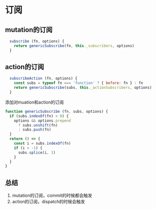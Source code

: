 # 订阅



## mutation的订阅

```js
  subscribe (fn, options) {
    return genericSubscribe(fn, this._subscribers, options)
  }
```



## action的订阅



```js
  subscribeAction (fn, options) {
    const subs = typeof fn === 'function' ? { before: fn } : fn
    return genericSubscribe(subs, this._actionSubscribers, options)
  }
```



添加对muation和action的订阅

```js
function genericSubscribe (fn, subs, options) {
  if (subs.indexOf(fn) < 0) {
    options && options.prepend
      ? subs.unshift(fn)
      : subs.push(fn)
  }
  return () => {
    const i = subs.indexOf(fn)
    if (i > -1) {
      subs.splice(i, 1)
    }
  }
}
```



## 总结

1. mutation的订阅，commit的时候都会触发
2. action的订阅，dispatch的时候会触发